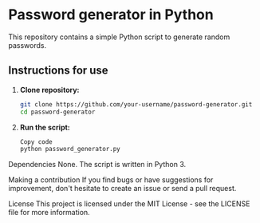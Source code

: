 # Password generator in Python

This repository contains a simple Python script to generate random passwords.

## Instructions for use

1. **Clone repository:**
    ```bash
    git clone https://github.com/your-username/password-generator.git
    cd password-generator
    ```
2. **Run the script:**
    ```bash
    Copy code
    python password_generator.py
    ```

Dependencies
None. The script is written in Python 3.

Making a contribution
If you find bugs or have suggestions for improvement, don't hesitate to create an issue or send a pull request.

License
This project is licensed under the MIT License - see the LICENSE file for more information.
